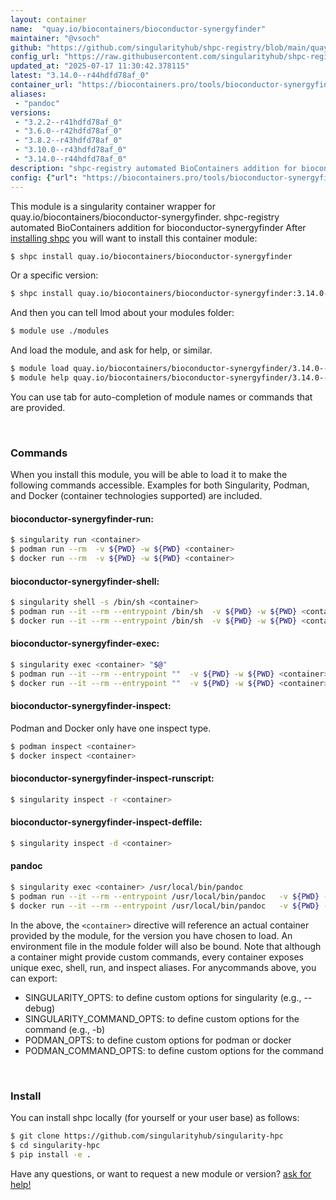 ```yaml
---
layout: container
name:  "quay.io/biocontainers/bioconductor-synergyfinder"
maintainer: "@vsoch"
github: "https://github.com/singularityhub/shpc-registry/blob/main/quay.io/biocontainers/bioconductor-synergyfinder/container.yaml"
config_url: "https://raw.githubusercontent.com/singularityhub/shpc-registry/main/quay.io/biocontainers/bioconductor-synergyfinder/container.yaml"
updated_at: "2025-07-17 11:30:42.378115"
latest: "3.14.0--r44hdfd78af_0"
container_url: "https://biocontainers.pro/tools/bioconductor-synergyfinder"
aliases:
 - "pandoc"
versions:
 - "3.2.2--r41hdfd78af_0"
 - "3.6.0--r42hdfd78af_0"
 - "3.8.2--r43hdfd78af_0"
 - "3.10.0--r43hdfd78af_0"
 - "3.14.0--r44hdfd78af_0"
description: "shpc-registry automated BioContainers addition for bioconductor-synergyfinder"
config: {"url": "https://biocontainers.pro/tools/bioconductor-synergyfinder", "maintainer": "@vsoch", "description": "shpc-registry automated BioContainers addition for bioconductor-synergyfinder", "latest": {"3.14.0--r44hdfd78af_0": "sha256:e75ec726d91d4257e64b5ba3a06d78a42364ad34415a333f7a994fac59aadab9"}, "tags": {"3.2.2--r41hdfd78af_0": "sha256:438e38e7a30725aae92b1600d0f4685c6f5a6e8a91b20a83a761d7a8495d69ad", "3.6.0--r42hdfd78af_0": "sha256:aeb5efc8ab61be3ec06d34ecbab9e4b05f2c4afb3f260ad020cc9be65efc2380", "3.8.2--r43hdfd78af_0": "sha256:899bfae152d3e7df8f95759988c1d404e1b727ffd8051dcae135ff888a0aeb0b", "3.10.0--r43hdfd78af_0": "sha256:8c16a579527a8e1aed191bfb9221e68b3f1c4e0a1e891780a8bb92ae2d6589dd", "3.14.0--r44hdfd78af_0": "sha256:e75ec726d91d4257e64b5ba3a06d78a42364ad34415a333f7a994fac59aadab9"}, "docker": "quay.io/biocontainers/bioconductor-synergyfinder", "aliases": {"pandoc": "/usr/local/bin/pandoc"}}
---
```


This module is a singularity container wrapper for quay.io/biocontainers/bioconductor-synergyfinder.
shpc-registry automated BioContainers addition for bioconductor-synergyfinder
After [installing shpc](#install) you will want to install this container module:


```bash
$ shpc install quay.io/biocontainers/bioconductor-synergyfinder
```

Or a specific version:

```bash
$ shpc install quay.io/biocontainers/bioconductor-synergyfinder:3.14.0--r44hdfd78af_0
```

And then you can tell lmod about your modules folder:

```bash
$ module use ./modules
```

And load the module, and ask for help, or similar.

```bash
$ module load quay.io/biocontainers/bioconductor-synergyfinder/3.14.0--r44hdfd78af_0
$ module help quay.io/biocontainers/bioconductor-synergyfinder/3.14.0--r44hdfd78af_0
```

You can use tab for auto-completion of module names or commands that are provided.

<br>

### Commands

When you install this module, you will be able to load it to make the following commands accessible.
Examples for both Singularity, Podman, and Docker (container technologies supported) are included.

#### bioconductor-synergyfinder-run:

```bash
$ singularity run <container>
$ podman run --rm  -v ${PWD} -w ${PWD} <container>
$ docker run --rm  -v ${PWD} -w ${PWD} <container>
```

#### bioconductor-synergyfinder-shell:

```bash
$ singularity shell -s /bin/sh <container>
$ podman run --it --rm --entrypoint /bin/sh  -v ${PWD} -w ${PWD} <container>
$ docker run --it --rm --entrypoint /bin/sh  -v ${PWD} -w ${PWD} <container>
```

#### bioconductor-synergyfinder-exec:

```bash
$ singularity exec <container> "$@"
$ podman run --it --rm --entrypoint ""  -v ${PWD} -w ${PWD} <container> "$@"
$ docker run --it --rm --entrypoint ""  -v ${PWD} -w ${PWD} <container> "$@"
```

#### bioconductor-synergyfinder-inspect:

Podman and Docker only have one inspect type.

```bash
$ podman inspect <container>
$ docker inspect <container>
```

#### bioconductor-synergyfinder-inspect-runscript:

```bash
$ singularity inspect -r <container>
```

#### bioconductor-synergyfinder-inspect-deffile:

```bash
$ singularity inspect -d <container>
```


#### pandoc

```bash
$ singularity exec <container> /usr/local/bin/pandoc
$ podman run --it --rm --entrypoint /usr/local/bin/pandoc   -v ${PWD} -w ${PWD} <container> -c " $@"
$ docker run --it --rm --entrypoint /usr/local/bin/pandoc   -v ${PWD} -w ${PWD} <container> -c " $@"
```



In the above, the `<container>` directive will reference an actual container provided
by the module, for the version you have chosen to load. An environment file in the
module folder will also be bound. Note that although a container
might provide custom commands, every container exposes unique exec, shell, run, and
inspect aliases. For anycommands above, you can export:

 - SINGULARITY_OPTS: to define custom options for singularity (e.g., --debug)
 - SINGULARITY_COMMAND_OPTS: to define custom options for the command (e.g., -b)
 - PODMAN_OPTS: to define custom options for podman or docker
 - PODMAN_COMMAND_OPTS: to define custom options for the command

<br>

### Install

You can install shpc locally (for yourself or your user base) as follows:

```bash
$ git clone https://github.com/singularityhub/singularity-hpc
$ cd singularity-hpc
$ pip install -e .
```

Have any questions, or want to request a new module or version? [ask for help!](https://github.com/singularityhub/singularity-hpc/issues)